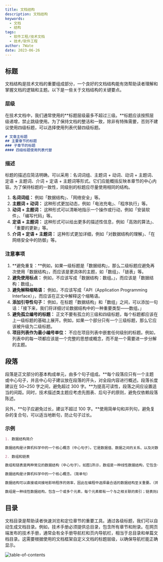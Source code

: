 ```yaml
---
title: 文档结构
description: 文档结构
keywords:
  - 文档
  - 结构
tags:
  - 软件工程/技术文档
  - 技术/软件工程
author: 7Wate
date: 2023-06-26
---
```


## 标题

文档结构是技术文档的重要组成部分，一个良好的文档结构能有效帮助读者理解和掌握文档的逻辑和主题。以下是一些关于文档结构的关键要点。

### 层级

在技术文档中，我们通常使用的**标题层级最多不超过三级。**标题应该按照层级递增，禁止跳级使用。为了保持文档的整洁和一致，除非有特殊需要，否则不建议使用四级标题，可以选择使用列表代替四级标题。

```markdown
# 文章主标题
## 主要章节的标题
### 子章节的标题
#### 四级标题使用列表代替
```

### 描述

标题的描述应简洁明确，可以采用：名词词组、主题词 + 动词、动词 + 主题词、定语 + 主题词、介词 + 定语 + 主题词等形式。它们应能概括反映本章节的中心内容。为了保持标题的一致性，同级别的标题应尽量使用相同的结构。

1. **名词词组：** 例如「数据结构」、「网络安全」等。
2. **主题词 + 动词：** 这种形式更加动态，例如「电池充电」、「程序执行」等。
3. **动词 + 主题词：** 这种形式可以清晰地指示一个操作或行动，例如「安装软件」、「编写代码」等。
4. **定语 + 主题词：** 这种形式可以给出更多的描述性信息，例如「高效的算法」、「重要的更新」等。
5. **介词 + 定语 + 主题词：** 这种形式更加详细，例如「对数据结构的理解」、「在网络安全中的防御」等。

### 注意事项

1. **避免重复：**例如，如果一级标题是「数据结构」，那么二级标题应避免再次使用「数据结构」，而应该是更具体的主题，如「数组」、「链表」等。
2. **避免使用标点：** 例如，不应该写成「数据结构：数组。」，而应该是「数据结构：数组」。
3. **避免解释缩略语：** 例如，不应该写成「API（Application Programming Interface）」，而应该在正文中解释这个缩略语。
4. **添加引导性句子：** 例如，在标题「数据结构」和「数组」之间，可以添加一句话：「接下来，我们将详细讨论数据结构中的一种重要类型——数组。」
5. **避免孤立编号的标题：** 正文不要有孤立的三级和四级标题，每个标题都应该在上一级标题的基础上展开。例如，如果一个部分只有一个三级标题，那么它应该被升级为二级标题。
6. **项目列表作为最小编号单位：** 不应在项目列表中嵌套任何级别的标题。例如，列表中的每一项都应该是一个完整的思想或概念，而不是一个需要进一步分解的主题。

## 段落

段落是正文部分的基本构成单元，由多个句子组成。**每个段落应只有一个主题或中心句子，并且中心句子建议放在段落的开头，对全段内容进行概述。段落长度建议在 50~250 字之间，避免超过 300 字。**为提高可读性，段落之间应设置适当的间距。同时，技术描述类主题应考虑先图表、后句子的原则，避免仅依赖段落陈述。

另外，**句子应避免过长，建议不超过 100 字。**使用简单句和并列句，避免复杂的复合句，可以适当地断句，防止句子过长。

### 示例

```markdown
1. 数据结构简介

数据结构是计算机科学中的一个核心概念（中心句子）。它是数据值、数据之间的关系、以及对数据进行操作的函数的组织和存储方式。数据结构可以直接或间接地影响程序的效率。在计算机编程中，选择最合适的数据结构对于编写高效的代码至关重要（此段落的长度约为50字）。

2. 数组和链表

数组和链表是两种常见的数据结构（中心句子）。如图1所示，数组是一种线性数据结构，它包含一个或多个元素，每个元素都有一个与之相关联的索引。与此不同，链表由一系列节点组成，每个节点包含一个值和一个指向下一个节点的指针（此段落的长度约为60字，图表在句子之前，便于读者理解）。
```

```markdown
数据结构是计算机科学中的一个核心概念。（简单句）

数据结构可以直接或间接地影响程序的效率，因此在编程中选择最合适的数据结构至关重要。（并列句，不超过100字）

数组是一种线性数据结构，包含一个或多个元素，每个元素都有一个与之相关联的索引；链表则由一系列节点组成，每个节点包含一个值和一个指向下一个节点的指针。（并列句，分句处理，避免过长）
```

## 目录

文档目录是帮助读者快速浏览和定位章节的重要工具。通过各级标题，我们可以自动生成文档目录。例如，技术手册必须提供总目录，包含所有章节和附录。在网页端发布的技术手册，通常会有全手册导航栏和页内导航栏，相当于总目录和单篇文档目录。这需要根据使用的文档框架自定义文档的标题层级，以确保导航栏能正确显示。

![table-of-contents](https://static.7wate.com/img/2022/03/08/9483ae8017108.jpg)
